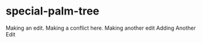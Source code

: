 # special-palm-tree
Making an edit. Making a conflict here.
Making another edit
Adding Another Edit

